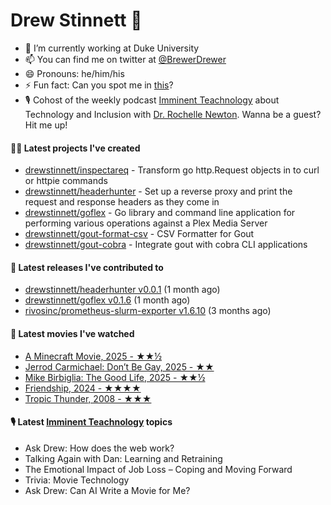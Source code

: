 
# Drew Stinnett 👋

- 🔭 I’m currently working at Duke University
- 📫 You can find me on twitter at [@BrewerDrewer](https://twitter.com/BrewerDrewer)
- 😄 Pronouns: he/him/his
- ⚡ Fun fact: Can you spot me in [this](https://www.youtube.com/watch?v=oL9WnB0qHBA)?
- 🎙 Cohost of the weekly podcast [Imminent Teachnology](https://podcast.imminentteachnology.com/) about Technology and Inclusion with [Dr. Rochelle Newton](https://www.linkedin.com/in/drrochellenewton/). Wanna be a guest? Hit me up!

#### 👨‍💻 Latest projects I've created
- [drewstinnett/inspectareq](https://github.com/drewstinnett/inspectareq) - Transform go http.Request objects in to curl or httpie commands
- [drewstinnett/headerhunter](https://github.com/drewstinnett/headerhunter) - Set up a reverse proxy and print the request and response headers as they come in
- [drewstinnett/goflex](https://github.com/drewstinnett/goflex) - Go library and command line application for performing various operations against a Plex Media Server
- [drewstinnett/gout-format-csv](https://github.com/drewstinnett/gout-format-csv) - CSV Formatter for Gout
- [drewstinnett/gout-cobra](https://github.com/drewstinnett/gout-cobra) - Integrate gout with cobra CLI applications

#### 🚀 Latest releases I've contributed to
- [drewstinnett/headerhunter v0.0.1](https://github.com/drewstinnett/headerhunter/releases/tag/v0.0.1) (1 month ago)
- [drewstinnett/goflex v0.1.6](https://github.com/drewstinnett/goflex/releases/tag/v0.1.6) (1 month ago)
- [rivosinc/prometheus-slurm-exporter v1.6.10](https://github.com/rivosinc/prometheus-slurm-exporter/releases/tag/v1.6.10) (3 months ago)

#### 🍿 Latest movies I've watched
- [A Minecraft Movie, 2025 - ★★½](https://letterboxd.com/mondodrew/film/a-minecraft-movie/)
- [Jerrod Carmichael: Don’t Be Gay, 2025 - ★★](https://letterboxd.com/mondodrew/film/jerrod-carmichael-dont-be-gay/)
- [Mike Birbiglia: The Good Life, 2025 - ★★½](https://letterboxd.com/mondodrew/film/mike-birbiglia-the-good-life/)
- [Friendship, 2024 - ★★★★](https://letterboxd.com/mondodrew/film/friendship-2024/)
- [Tropic Thunder, 2008 - ★★★](https://letterboxd.com/mondodrew/film/tropic-thunder/)

#### 🎙 Latest [Imminent Teachnology](https://podcast.imminentteachnology.com/) topics
- Ask Drew: How does the web work?
- Talking Again with Dan: Learning and Retraining
- The Emotional Impact of Job Loss – Coping and Moving Forward
- Trivia: Movie Technology
- Ask Drew: Can AI Write a Movie for Me?
